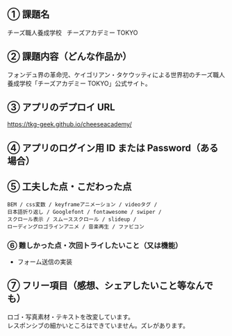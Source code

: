 ## ① 課題名
チーズ職人養成学校   チーズアカデミー TOKYO

## ② 課題内容（どんな作品か）
フォンデュ界の革命児、ケイゴリアン・タケウッティによる世界初のチーズ職人養成学校「チーズアカデミー TOKYO」公式サイト。

## ③ アプリのデプロイ URL
https://tkg-geek.github.io/cheeseacademy/

## ④ アプリのログイン用 ID または Password（ある場合）

## ⑤ 工夫した点・こだわった点
```
BEM / css変数 / keyframeアニメーション / videoタグ /
日本語折り返し / Googlefont / fontawesome / swiper /
スクロール表示 / スムーススクロール / slideup /
ローディングロゴラインアニメ / 音楽再生 / ファビコン
```

### ⑥ 難しかった点・次回トライしたいこと（又は機能）
- フォーム送信の実装

## ⑦ フリー項目（感想、シェアしたいこと等なんでも）
ロゴ・写真素材・テキストを改変しています。  
レスポンシブの細かいところはできていません。ズレがあります。
